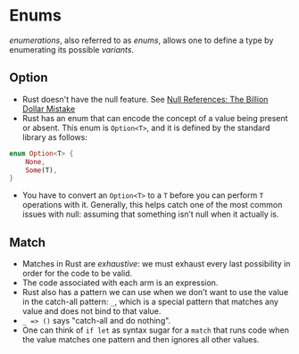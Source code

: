 # Enums
*enumerations*, also referred to as *enums*, allows one to define a type by enumerating its possible *variants*.

## Option
- Rust doesn't have the null feature. See [Null References: The Billion Dollar Mistake](https://www.infoq.com/presentations/Null-References-The-Billion-Dollar-Mistake-Tony-Hoare/)
- Rust has an enum that can encode the concept of a value being present or absent. This enum is `Option<T>`, and it is defined by the standard library as follows:
```rust
enum Option<T> {
    None,
    Some(T),
}
```
- You have to convert an `Option<T>` to a `T` before you can perform `T` operations with it. Generally, this helps catch one of the most common issues with null: assuming that something isn’t null when it actually is.

## Match
- Matches in Rust are *exhaustive*: we must exhaust every last possibility in order for the code to be valid.
- The code associated with each arm is an expression.
- Rust also has a pattern we can use when we don’t want to use the value in the catch-all pattern: `_`, which is a special pattern that matches any value and does not bind to that value.
- `_ => ()` says "catch-all and do nothing".
- One can think of `if let` as syntax sugar for a `match` that runs code when the value matches one pattern and then ignores all other values. 
